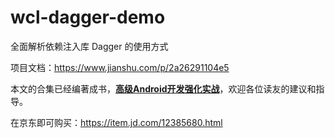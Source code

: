 # wcl-dagger-demo

全面解析依赖注入库 Dagger 的使用方式

项目文档：https://www.jianshu.com/p/2a26291104e5

本文的合集已经编著成书，**[高级Android开发强化实战](https://item.jd.com/12385680.html)**，欢迎各位读友的建议和指导。

在京东即可购买：https://item.jd.com/12385680.html
